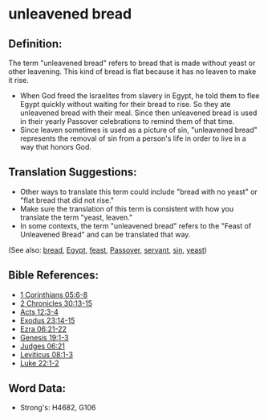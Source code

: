# unleavened bread #

## Definition: ##

The term "unleavened bread" refers to bread that is made without yeast or other leavening. This kind of bread is flat because it has no leaven to make it rise.

* When God freed the Israelites from slavery in Egypt, he told them to flee Egypt quickly without waiting for their bread to rise. So they ate unleavened bread with their meal. Since then unleavened bread is used in their yearly Passover celebrations to remind them of that time.
* Since leaven sometimes is used as a picture of sin, "unleavened bread" represents the removal of sin from a person's life in order to live in a way that honors God.

## Translation Suggestions: ##

* Other ways to translate this term could include "bread with no yeast" or "flat bread that did not rise."
* Make sure the translation of this term is consistent with how you translate the term "yeast, leaven."
* In some contexts, the term "unleavened bread" refers to the "Feast of Unleavened Bread" and can be translated that way.

(See also: [bread](../other/bread.md), [Egypt](../names/egypt.md), [feast](../other/feast.md), [Passover](../kt/passover.md), [servant](../other/servant.md), [sin](../kt/sin.md), [yeast](../other/yeast.md))

## Bible References: ##

* [1 Corinthians 05:6-8](rc://en/tn/help/1co/05/06)
* [2 Chronicles 30:13-15](rc://en/tn/help/2ch/30/13)
* [Acts 12:3-4](rc://en/tn/help/act/12/03)
* [Exodus 23:14-15](rc://en/tn/help/exo/23/14)
* [Ezra 06:21-22](rc://en/tn/help/ezr/06/21)
* [Genesis 19:1-3](rc://en/tn/help/gen/19/01)
* [Judges 06:21](rc://en/tn/help/jdg/06/21)
* [Leviticus 08:1-3](rc://en/tn/help/lev/08/01)
* [Luke 22:1-2](rc://en/tn/help/luk/22/01)

## Word Data: ##

* Strong's: H4682, G106
